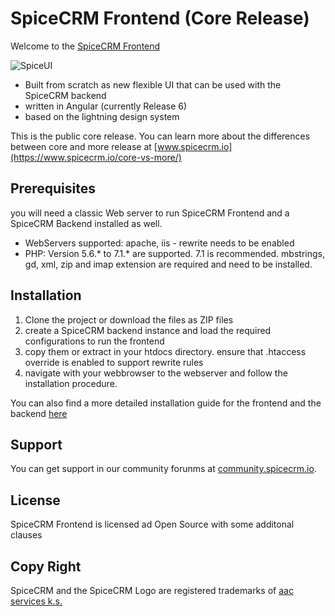 # SpiceCRM Frontend (Core Release)

Welcome to the [SpiceCRM Frontend](https://www.spicecrm.io/spicecrmfrontend)

![SpiceUI](https://www.spicecrm.io/wp-content/uploads/2018/10/dashboards.png)

* Built from scratch as new flexible UI that can be used with the SpiceCRM backend
* written in Angular (currently Release 6)
* based on the lightning design system

This is the public core release. You can learn more about the differences between core and more release at [www.spicecrm.io](https://www.spicecrm.io/core-vs-more/)

## Prerequisites

you will need a classic Web server to run SpiceCRM Frontend and a SpiceCRM Backend installed as well.
* WebServers supported: apache, iis - rewrite needs to be enabled
* PHP: Version 5.6.* to 7.1.* are supported. 7.1 is recommended. mbstrings, gd, xml, zip and imap extension are required and need to be installed. 

## Installation

1. Clone the project or download the files as ZIP files
2. create a SpiceCRM backend instance and load the required configurations to run the frontend
3. copy them or extract in your htdocs directory. ensure that .htaccess override is enabled to support rewrite rules
4. navigate with your webbrowser to the webserver and follow the installation procedure. 

You can also find a more detailed installation guide for the frontend and the backend [here](https://www.spicecrm.io/download/spicecrm-installation-guide)

## Support

You can get support in our community forunms at [community.spicecrm.io](https://community.spicecrm.io).

## License

SpiceCRM Frontend is licensed ad Open Source with some additonal clauses

## Copy Right

SpiceCRM and the SpiceCRM Logo are registered trademarks of [aac services k.s.](https://www.spicecrm.io/about-aacspicecrm)


